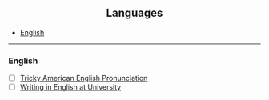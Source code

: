 <h2 align="center">Languages</h2>

* [English](#en)


---


<h3 id="en">English</h3>

- [ ] [Tricky American English Pronunciation](https://www.coursera.org/learn/tricky-american-english-pronunciation)
- [ ] [Writing in English at University](https://www.coursera.org/learn/writing-english-university)
